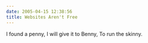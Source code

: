 ```yaml
---
date: 2005-04-15 12:38:56
title: Websites Aren't Free
---
```

I found a penny,
I will give it to Benny,
To run the skinny.
